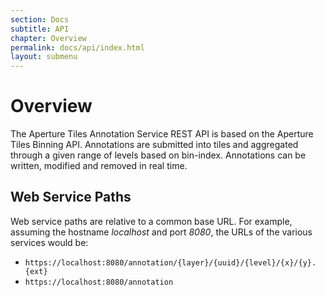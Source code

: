 ```yaml
---
section: Docs
subtitle: API
chapter: Overview
permalink: docs/api/index.html
layout: submenu
---
```


# Overview

The Aperture Tiles Annotation Service REST API is based on the Aperture Tiles Binning API. Annotations are submitted into tiles and aggregated through a given range of levels based on bin-index. Annotations can be written, modified and removed in real time.

## Web Service Paths

Web service paths are relative to a common base URL.  For example, assuming the hostname *localhost* and port *8080*, the URLs of the various services would be:

- `https://localhost:8080/annotation/{layer}/{uuid}/{level}/{x}/{y}.{ext}`
- `https://localhost:8080/annotation`